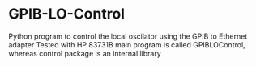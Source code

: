 # GPIB-LO-Control
Python program to control the local oscilator using the GPIB to Ethernet adapter
Tested with HP 83731B
main program is called GPIBLOControl, whereas control package is an internal library
